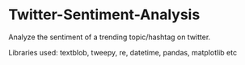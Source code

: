 # Twitter-Sentiment-Analysis

Analyze the sentiment of a trending topic/hashtag on twitter.

Libraries used: 
textblob, tweepy, re, datetime, pandas, matplotlib etc


